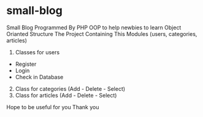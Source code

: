 # small-blog
Small Blog Programmed By PHP OOP to help newbies to learn Object Orianted Structure 
The Project Containing This Modules (users, categories, articles)
1. Classes for users
  - Register
  - Login
  - Check in Database
2. Class for categories (Add - Delete - Select)
3. Class for articles (Add - Delete - Select)

Hope to be useful for you
Thank you
